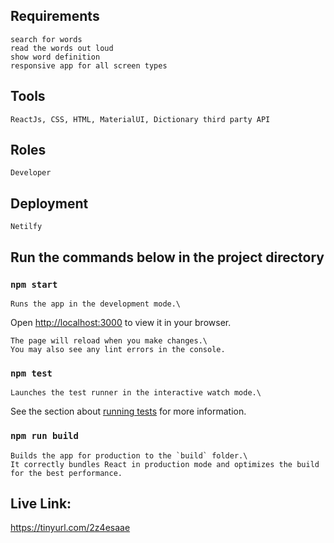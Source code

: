 ## Requirements
    search for words
    read the words out loud
    show word definition
    responsive app for all screen types
## Tools
    ReactJs, CSS, HTML, MaterialUI, Dictionary third party API

## Roles
    Developer
    
## Deployment
    Netilfy

## Run the commands below in the project directory

### `npm start`

    Runs the app in the development mode.\
Open [http://localhost:3000](http://localhost:3000) to view it in your browser.

    The page will reload when you make changes.\
    You may also see any lint errors in the console.

### `npm test`

    Launches the test runner in the interactive watch mode.\
See the section about [running tests](https://facebook.github.io/create-react-app/docs/running-tests) for more information.

### `npm run build`

    Builds the app for production to the `build` folder.\
    It correctly bundles React in production mode and optimizes the build for the best performance.

## Live Link:  
https://tinyurl.com/2z4esaae
